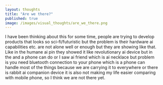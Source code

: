 ```yaml
---
layout: thoughts
title: "Are we there?"
published: true
image: /images/visual_thoughts/are_we_there.png
---
```


<p class="colored-text_1">I have been thinking about this for some time, people are trying to develop products that looks so sci-fi/futuristic but the problem is their hardware ai capabilities etc. are not alone well or enough but they are showing like that. Like in the humane ai pin they showed it like revolutionary ai device but in the and a phone can do or I saw ai friend which is ai necklace but problem is you need bluetooth connection to your phone which is a phone can handle most of the things because we are carrying it to everywhere or there is rabbit ai companion device it is also not making my life easier comparing with mobile phone, so I think we are not there yet.</p>